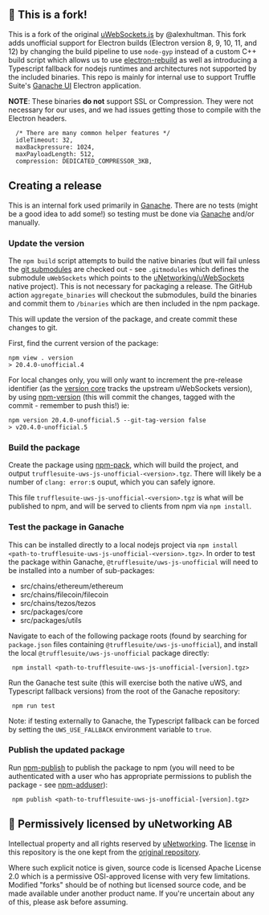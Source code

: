 ## :construction: This is a fork!

This is a fork of the original [uWebSockets.js](https://github.com/uNetworking/uWebSockets.js) by @alexhultman. This fork adds unofficial support for Electron builds (Electron version 8, 9, 10, 11, and 12) by changing the build pipeline to use `node-gyp` instead of a custom C++ build script which allows us to use [electron-rebuild](https://github.com/electron/electron-rebuild) as well as introducing a Typescript fallback for nodejs runtimes and architectures not supported by the included binaries. This repo is mainly for internal use to support Truffle Suite's [Ganache UI](https://github.com/trufflesuite/ganache) Electron application.

**NOTE**: These binaries **do not** support SSL or Compression. They were not necessary for our uses, and we had issues getting those to compile with the Electron headers.

```
  /* There are many common helper features */
  idleTimeout: 32,
  maxBackpressure: 1024,
  maxPayloadLength: 512,
  compression: DEDICATED_COMPRESSOR_3KB,
```

## Creating a release

This is an internal fork used primarily in [Ganache](https://github.com/trufflesuite/ganache). There are no tests (might be a good idea to add some!) so testing must be done via [Ganache](https://github.com/trufflesuite/ganache) and/or manually.

### Update the version

The `npm build` script attempts to build the native binaries (but will fail unless the [git submodules](https://git-scm.com/book/en/v2/Git-Tools-Submodules) are checked out - see `.gitmodules` which defines the submodule `uWebSockets` which points to the [uNetworking/uWebSockets](https://github.com/uNetworking/uWebSockets) native project). This is not necessary for packaging a release. The GitHub action `aggregate_binaries` will checkout the submodules, build the binaries and commit them to `/binaries` which are then included in the npm package.

This will update the version of the package, and create commit these changes to git.

First, find the current version of the package:

    npm view . version
    > 20.4.0-unofficial.4

For local changes only, you will only want to increment the pre-release identifier (as the [version core](https://semver.org/#backusnaur-form-grammar-for-valid-semver-versions) tracks the upstream uWebSockets version), by using [npm-version](https://docs.npmjs.com/cli/v8/commands/npm-version) (this will commit the changes, tagged with the commit - remember to push this!) ie:

    npm version 20.4.0-unofficial.5 --git-tag-version false
    > v20.4.0-unofficial.5

### Build the package

Create the package using [npm-pack](https://docs.npmjs.com/cli/v7/commands/npm-pack), which will build the project, and output `trufflesuite-uws-js-unofficial-<version>.tgz`. There will likely be a number of `clang: error:`s ouput, which you can safely ignore.

This file `trufflesuite-uws-js-unofficial-<version>.tgz` is what will be published to npm, and will be served to clients from npm via `npm install`.

### Test the package in Ganache

This can be installed directly to a local nodejs project via `npm install <path-to-trufflesuite-uws-js-unofficial-<version>.tgz>`. In order to test the package within Ganache, `@trufflesuite/uws-js-unofficial` will need to be installed into a number of sub-packages:

- src/chains/ethereum/ethereum
- src/chains/filecoin/filecoin
- src/chains/tezos/tezos
- src/packages/core
- src/packages/utils

Navigate to each of the following package roots (found by searching for `package.json` files containing `@trufflesuite/uws-js-unofficial`), and install the local `@trufflesuite/uws-js-unofficial` package directly:

     npm install <path-to-trufflesuite-uws-js-unofficial-[version].tgz>

Run the Ganache test suite (this will exercise both the native uWS, and Typescript fallback versions) from the root of the Ganache repository:

     npm run test

Note: if testing externally to Ganache, the Typescript fallback can be forced by setting the `UWS_USE_FALLBACK` environment variable to `true`.

### Publish the updated package

Run [npm-publish](https://docs.npmjs.com/cli/v8/commands/npm-publish) to publish the package to npm (you will need to be authenticated with a user who has appropriate permissions to publish the package - see [npm-adduser](https://docs.npmjs.com/cli/v7/commands/npm-adduser)):

     npm publish <path-to-trufflesuite-uws-js-unofficial-[version].tgz>

## :handshake: Permissively licensed by uNetworking AB

Intellectual property and all rights reserved by [uNetworking](https://github.com/uNetworking/). The [license](./LICENSE) in this repository is the one kept from the [original repository](https://github.com/uNetworking/uWebSockets.js).

Where such explicit notice is given, source code is licensed Apache License 2.0 which is a permissive OSI-approved license with very few limitations. Modified "forks" should be of nothing but licensed source code, and be made available under another product name. If you're uncertain about any of this, please ask before assuming.
